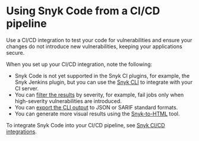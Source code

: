 # Using Snyk Code from a CI/CD pipeline

Use a CI/CD integration to test your code for vulnerabilities and ensure your changes do not introduce new vulnerabilities, keeping your applications secure.

When you set up your CI/CD integration, note the following:

* Snyk Code is not yet supported in the Snyk CI plugins, for example, the Snyk Jenkins plugin, but you can use the [Snyk CLI](../../scan-applications/snyk-code/using-snyk-code-from-the-cli/) to integrate with your CI server.
* You can [filter the results](cli-for-snyk-code/working-with-the-snyk-code-cli-results/displaying-only-discovered-issues-above-a-specific-severity-level.md) by severity, for example, fail jobs only when high-severity vulnerabilities are introduced.
* You can [export the CLI output](cli-for-snyk-code/working-with-the-snyk-code-cli-results/outputting-the-test-results-to-json-or-sarif-format-in-the-terminal.md) to JSON or SARIF standard formats.
* You can generate more visual results using the [Snyk-to-HTML](../../snyk-cli/cli-tools/snyk-to-html/) tool.

To integrate Snyk Code into your CI/CD pipeline, see [Snyk CI/CD integrations](../../integrations/snyk-ci-cd-integrations/).
